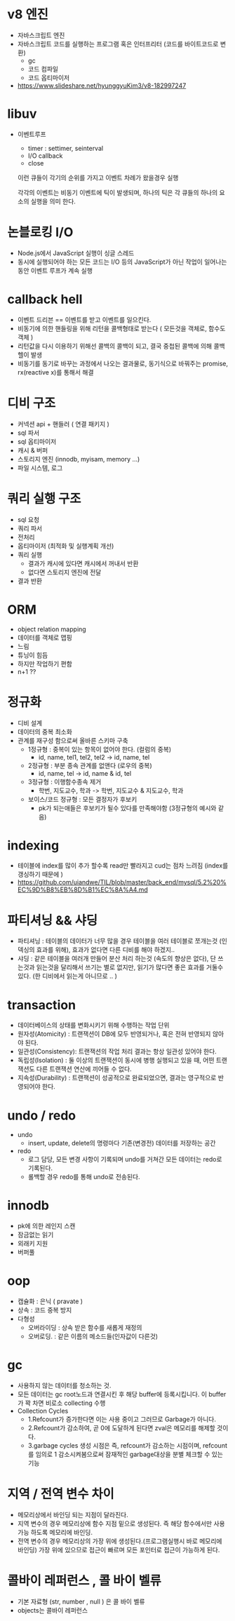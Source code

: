 # v8 엔진
- 자바스크립트 엔진
- 자바스크립트 코드를 실행하는 프로그램 혹은 인터프리터 (코드를 바이트코드로 변환)
   - gc
   - 코드 컴파일
   - 코드 옵티마이저
- https://www.slideshare.net/hyunggyuKim3/v8-182997247


# libuv
- 이벤트루프 
   - timer : settimer, seinterval
   - I/O callback 
   - close
   
   
  이런 큐들이 각기의 순위를 가지고 이벤트 차례가 왔을경우 실행
  
  
  각각의 이벤트는 비동기 이벤트에 틱이 발생되며, 하나의 틱은 각 큐들의 하나의 요소의 실행을 의미 한다. 


# 논블로킹 I/O
- Node.js에서 JavaScript 실행이 싱글 스레드
- 동시에 실행되어야 하는 모든 코드는 I/O 등의 JavaScript가 아닌 작업이 일어나는 동안 이벤트 루프가 계속 실행


# callback hell 
- 이벤트 드리븐  == 이벤트를 받고 이벤트를 일으킨다.
- 비동기에 의한 핸들링을 위해 리턴을 콜백형태로 받는다 ( 모든것을 객체로, 함수도 객체 )
- 리턴값을 다시 이용하기 위해선 콜백의 콜백이 되고, 결국 중첩된 콜백에 의해 콜백 헬이 발생
- 비동기를 동기로 바꾸는 과정에서 나오는 결과물로, 동기식으로 바꿔주는 promise, rx(reactive x)를 통해서 해결


# 디비 구조
- 커넥션 api + 핸들러 ( 연결 패키지 )
- sql 파서
- sql 옵티마이저
- 캐시 & 버퍼 
- 스토리지 엔진 (innodb, myisam, memory ...)
- 파일 시스템, 로그 


# 쿼리 실행 구조
- sql 요청
- 쿼리 파서 
- 전처리
- 옵티마이저 (최적화 및 실행계획 개선)
- 쿼리 실행
   - 결과가 캐시에 있다면 캐시에서 꺼내서 반환
   - 없다면 스토리지 엔진에 전달
- 결과 반환


# ORM
- object relation mapping
- 데이터를 객체로 맵핑
- 느림
- 튜닝이 힘듬
- 하지만 작업하기 편함
- n+1 ??

# 정규화
- 디비 설계
- 데이터의 중복 최소화 
- 관계를 재구성 함으로써 올바른 스키마 구축
   - 1정규형 : 중복이 있는 항목이 없어야 한다. (컬럼의 중복)
      - id, name, tel1, tel2, tel2 -> id, name, tel
   - 2정규형 : 부분 종속 관계를 없앤다 (로우의 중복)
      - id, name, tel -> id, name & id, tel
   - 3정규형 : 이행함수종속 제거 
      - 학번, 지도교수, 학과 -> 학번, 지도교수 & 지도교수, 학과
   - 보이스/코드 정규형 : 모든 결정자가 후보키 
      - pk가 되는애들은 후보키가 될수 있다를 만족해야함 (3정규형의 예시와 같음)

# indexing
- 테이블에 index를 많이 추가 할수록 read만 빨라지고 cud는 점차 느려짐 (index를 갱싱하기 때문에 ) 
- https://github.com/uiandwe/TIL/blob/master/back_end/mysql/5.2%20%EC%9D%B8%EB%8D%B1%EC%8A%A4.md

# 파티셔닝 && 샤딩
- 파티셔닝 : 테이블의 데이터가 너무 많을 경우 테이블을 여러 테이블로 쪼개는것 (인덱싱의 효과를 위해), 효과가 없다면 다른 디비를 해야 하겠지..
- 샤딩 : 같은 테이블을 여러개 만들어 분산 처리 하는것 (속도의 향상은 없다), 단 쓰는것과 읽는것을 달리해서 쓰기는 별로 없지만, 읽기가 많다면 좋은 효과를 거둘수 있다. (한 디비에서 읽는게 아니므로 .. )

# transaction
- 데이터베이스의 상태를 변화시키기 위해 수행하는 작업 단위
- 원자성(Atomicity) : 트랜잭션이 DB에 모두 반영되거나, 혹은 전혀 반영되지 않아야 된다.
- 일관성(Consistency): 트랜잭션의 작업 처리 결과는 항상 일관성 있어야 한다.
- 독립성(Isolation) : 둘 이상의 트랜잭션이 동시에 병행 실행되고 있을 때, 어떤 트랜잭션도 다른 트랜잭션 연산에 끼어들 수 없다.
- 지속성(Durability) : 트랜잭션이 성공적으로 완료되었으면, 결과는 영구적으로 반영되어야 한다.

# undo / redo
- undo
   - insert, update, delete의 명령마다 기존(변경전) 데이터를 저장하는 공간
- redo
   - 로그 담당, 모든 변경 사항이 기록되며 undo를 거쳐간 모든 데이터는 redo로 기록된다. 
   - 롤백할 경우 redo를 통해 undo로 전송된다. 
   
 
  
# innodb
- pk에 의한 레인지 스캔
- 잠금없는 읽기
- 외래키 지원
- 버퍼풀


# oop
- 캡슐화 : 은닉 ( pravate )
- 상속 : 코드 중복 방지
- 다형성 
   - 오버라이딩 : 상속 받은 함수를 새롭게 재정의
   - 오버로딩.   : 같은 이름의 메소드들(인자값이 다른것) 
   
   
# gc
- 사용하지 않는 데이터를 청소하는 것.
- 모든 데이터는 gc root노드과 연결시킨 후 해당 buffer에 등록시킵니다. 이 buffer가 꽉 차면 비로소 collecting 수행
- Collection Cycles
   - 1.Refcount가 증가한다면 이는 사용 중이고 그러므로 Garbage가 아니다. 
   - 2.Refcount가 감소하여, 곧 0에 도달하게 된다면 zval은 메모리를 해제할 것이다. 
   - 3.garbage cycles 생성 시점은 즉, refcount가 감소하는 시점이며, refcount를 임의로 1 감소시켜봄으로써 잠재적인 garbage대상을 분별 체크할 수 있는 기능

# 지역 / 전역 변수 차이

- 메모리상에서 바인딩 되는 지점이 달라진다.
- 지역 변수의 경우 메모리상에 함수 지점 밑으로 생성된다. 즉 해당 함수에서만 사용가능 하도록 메모리에 바인딩.
- 전역 변수의 경우 메모리상의 가장 위에 생성된다.(프로그램실행시 바로 메모리에 바인딩) 가장 위에 있으므로 접근이 빠르며 모든 포인터로 접근이 가능하게 된다.


# 콜바이 레퍼런스 , 콜 바이 벨류
- 기본 자료형 (str, number , null ) 은 콜 바이 벨류
- objects는 콜바이 레퍼런스 


